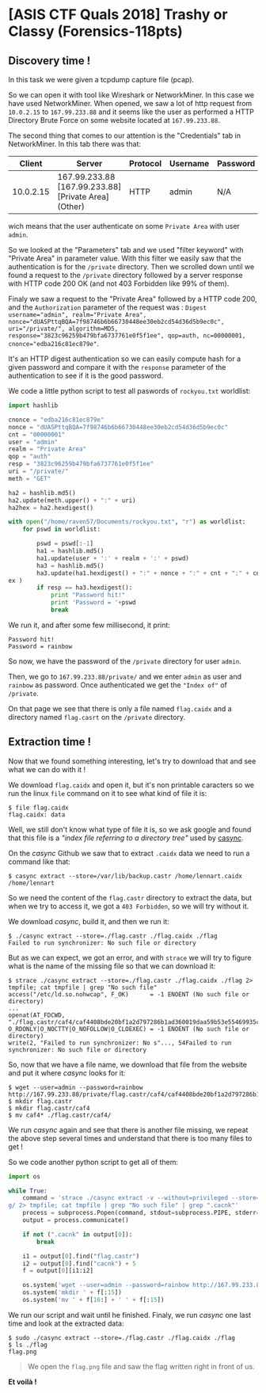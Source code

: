 # [ASIS CTF Quals 2018] Trashy or Classy (Forensics-118pts)

## Discovery time !

In this task we were given a tcpdump capture file (pcap).

So we can open it with tool like Wireshark or NetworkMiner.
In this case we have used NetworkMiner.
When opened, we saw a lot of http request from `10.0.2.15` to `167.99.233.88` and it seems like the user as performed a HTTP Directory Brute Force on some website located at `167.99.233.88`.

The second thing that comes to our attention is the "Credentials" tab in NetworkMiner.
In this tab there was that:

|Client   |Server                                             |Protocol|Username|Password|...|
|---------|---------------------------------------------------|--------|--------|--------|---|
|10.0.2.15|167.99.233.88 [167.99.233.88][Private Area] (Other)|HTTP    |admin   |N/A     |...|

wich means that the user authenticate on some `Private Area` with user `admin`.

So we looked at the "Parameters" tab and we used "filter keyword" with "Private Area" in parameter value. With this filter we easily saw that the authentication is for the `/private` directory.
Then we scrolled down until we found a request to the `/private` directory followed by a server response with HTTP code 200 OK (and not 403 Forbidden like 99% of them).

Finaly we saw a request to the "Private Area" followed by a HTTP code 200, and the `Authorization` parameter of the request was : `Digest username="admin", realm="Private Area", nonce="dUASPttqBQA=7f98746b6b66730448ee30eb2cd54d36d5b9ec0c", uri="/private/", algorithm=MD5, response="3823c96259b479bfa6737761e0f5f1ee", qop=auth, nc=00000001, cnonce="edba216c81ec879e"`.

It's an HTTP digest authentication so we can easily compute hash for a given password and compare it with the `response` parameter of the authentication to see if it is the good password. 

We code a little python script to test all paswords of `rockyou.txt` worldlist:

```python
import hashlib

cnonce = "edba216c81ec879e"
nonce = "dUASPttqBQA=7f98746b6b66730448ee30eb2cd54d36d5b9ec0c"
cnt = "00000001"
user = "admin"
realm = "Private Area"
qop = "auth"
resp = "3823c96259b479bfa6737761e0f5f1ee"
uri = "/private/"
meth = "GET"

ha2 = hashlib.md5()
ha2.update(meth.upper() + ":" + uri)
ha2hex = ha2.hexdigest()

with open("/home/raven57/Documents/rockyou.txt", "r") as worldlist:
    for pswd in worldlist:

        pswd = pswd[:-1]
        ha1 = hashlib.md5()
        ha1.update(user + ':' + realm + ':' + pswd)
        ha3 = hashlib.md5()
        ha3.update(ha1.hexdigest() + ":" + nonce + ":" + cnt + ":" + cnonce + ":" + qop + ":" + ha2h\
ex )
        if resp == ha3.hexdigest():
            print "Password hit!"
            print 'Password = '+pswd
            break
```

We run it, and after some few millisecond, it print:
```
Password hit!
Password = rainbow
```
So now, we have the password of the `/private` directory for user `admin`.

Then, we go to `167.99.233.88/private/` and we enter `admin` as user and `rainbow` as password.
Once authenticated we get the `"Index of"` of `/private`.

On that page we see that there is only a file named `flag.caidx` and a directory named `flag.casrt` on the `/private` directory.

## Extraction time !

Now that we found something interesting, let's try to download that and see what we can do with it !

We download `flag.caidx` and open it, but it's non printable caracters so we run the  linux `file` command on it to see what kind of file it is:
```
$ file flag.caidx 
flag.caidx: data
```
Well, we still don't know what type of file it is, so we ask google and found that this file is a *"index file referring to a directory tree"* used by [casync](https://github.com/systemd/casync).

On the *casync* Github we saw that to extract `.caidx` data we need to run a command like that:
 ```
$ casync extract --store=/var/lib/backup.castr /home/lennart.caidx /home/lennart
```

So we need the content of the `flag.castr` directory to extract the data, but when we try to access it, we got a `403 Forbidden`, so we will try without it.

We download *casync*, build it, and then we run it:
```
$ ./casync extract --store=./flag.castr ./flag.caidx ./flag
Failed to run synchronizer: No such file or directory
```
But as we can expect, we got an error, and with `strace` we will try to figure what is the name of the missing file so that we can download it:
```
$ strace ./casync extract --store=./flag.castr ./flag.caidx ./flag 2> tmpfile; cat tmpfile | grep "No such file"
access("/etc/ld.so.nohwcap", F_OK)      = -1 ENOENT (No such file or directory)
...
openat(AT_FDCWD, "./flag.castr/caf4/caf4408bde20bf1a2d797286b1ad360019daa59b53e55469935c6a8443c69770.cacnk", O_RDONLY|O_NOCTTY|O_NOFOLLOW|O_CLOEXEC) = -1 ENOENT (No such file or directory)
write(2, "Failed to run synchronizer: No s"..., 54Failed to run synchronizer: No such file or directory
```
So, now that we have a file name, we download that file from the website and put it where *casync* looks for it:
```
$ wget --user=admin --password=rainbow http://167.99.233.88/private/flag.castr/caf4/caf4408bde20bf1a2d797286b1ad360019daa59b53e55469935c6a8443c69770.cacnk
$ mkdir flag.castr
$ mkdir flag.castr/caf4
$ mv caf4* ./flag.castr/caf4/
```
We run *casync* again and see that there is another file missing, we repeat the above step several times and understand that there is too many files to get !

So we code another python script to get all of them:

```python
import os

while True:
    command = 'strace ./casync extract -v --without=privileged --store=./flag.castr ./flag.caidx fla\
g/ 2> tmpfile; cat tmpfile | grep "No such file" | grep ".cacnk"'
    process = subprocess.Popen(command, stdout=subprocess.PIPE, stderr=None, shell=True)
    output = process.communicate()

    if not (".cacnk" in output[0]):
        break

    i1 = output[0].find("flag.castr")
    i2 = output[0].find("cacnk") + 5
    f = output[0][i1:i2]

    os.system('wget --user=admin --password=rainbow http://167.99.233.88/private/' + f)
    os.system('mkdir ' + f[:15])
    os.system('mv ' + f[16:] + ' ' + f[:15])
```
We run our script and wait until he finished.
Finaly, we run *casync* one last time and look at the extracted data:
```
$ sudo ./casync extract --store=./flag.castr ./flag.caidx ./flag
$ ls ./flag
flag.png
```
>We open the `flag.png` file and saw the flag written right in front of us.

**Et voilà !**